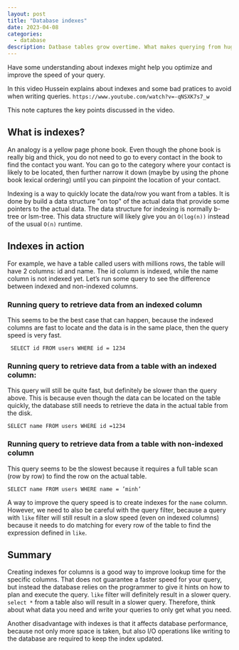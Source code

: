 ```yaml
---
layout: post
title: "Database indexes"
date: 2023-04-08
categories:
  - database
description: Datbase tables grow overtime. What makes querying from huge tables faster?
---
```


Have some understanding about indexes might help you optimize and improve the speed of your query.

In this video Hussein explains about indexes and some bad pratices to avoid when writing queries. `https://www.youtube.com/watch?v=-qNSXK7s7_w`

This note captures the key points discussed in the video.

## What is indexes?

An analogy is a yellow page phone book. Even though the phone book is really big and thick, you do not need to go to every contact in the book to find the contact you want. You can go to the category where your contact is likely to be located, then further narrow it down (maybe by using the phone book lexical ordering) until you can pinpoint the location of your contact.

Indexing is a way to quickly locate the data/row you want from a tables. It is done by build a data structure "on top" of the actual data that provide some pointers to the actual data. The data structure for indexing is normally b-tree or lsm-tree. This data structure will likely give you an `O(log(n))` instead of the usual `O(n)` runtime.

## Indexes in action

For example, we have a table called users with millions rows, the table will have 2 columns: id and name. The id column is indexed, while the name column is not indexed yet. Let’s run some query to see the difference between indexed and non-indexed columns.

### Running query to retrieve data from an indexed column
This seems to be the best case that can happen, because the indexed columns are fast to locate and the data is in the same place, then the query speed is very fast.
```
 SELECT id FROM users WHERE id = 1234
```

### Running query to retrieve data from a table with an indexed column:
This query will still be quite fast, but definitely be slower than the query above. This is because even though the data can be located on the table quickly, the database still needs to retrieve the data in the actual table from the disk.
```
SELECT name FROM users WHERE id =1234
```

### Running query to retrieve data from a table with non-indexed column
This query seems to be the slowest because it requires a full table scan (row by row) to find the row on the actual table.

```
SELECT name FROM users WHERE name = ’minh’
```
A way to improve the query speed is to create indexes for the `name` column. 
However, we need to also be careful with the query filter, because a query with `like` filter will still result in a slow speed (even on indexed columns) because it needs to do matching for every row of the table to find the expression defined in `like`.

## Summary

Creating indexes for columns is a good way to improve lookup time for the specific columns.  That does not guarantee a faster speed for your query, but instead the database relies on the programmer to give it hints on how to plan and execute the query. `like` filter will definitely result in a slower query. `select *` from a table also will result in a slower query. Therefore, think about what data you need and write your queries to only get what you need.

Another disadvantage with indexes is that it affects database performance, because not only more space is taken, but also I/O operations like writing to the database  are required to keep the index updated.


